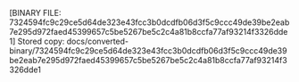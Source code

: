 [BINARY FILE: 7324594fc9c29ce5d64de323e43fcc3b0dcdfb06d3f5c9ccc49de39be2eab7e295d972faed45399657c5be5267be5c2c4a81b8ccfa77af93214f3326dde1]
Stored copy: docs/converted-binary/7324594fc9c29ce5d64de323e43fcc3b0dcdfb06d3f5c9ccc49de39be2eab7e295d972faed45399657c5be5267be5c2c4a81b8ccfa77af93214f3326dde1
